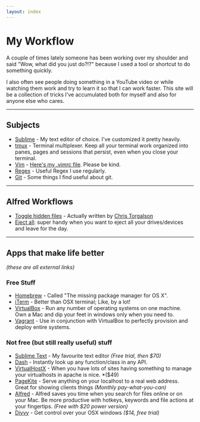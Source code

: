 ```yaml
---
layout: index
---
```


# My Workflow

A couple of times lately someone has been working over my shoulder and said "Wow, what did you just do?!?" because I used a tool or shortcut to do something quickly. 

I also often see people doing something in a YouTube video or while watching them work and try to learn it so that I can work faster. This site will be a collection of tricks I've accumulated both for myself and also for anyone else who cares.


--------------------------

## Subjects

* [Sublime](sublime/index.html) - My text editor of choice. I've customized it pretty heavily.
* [tmux](tmux.html) - Terminal multiplexer. Keep all your terminal work organized into panes, pages and sessions that persist, even when you close your terminal.
* [Vim](https://github.com/MattReimer/my-workflow/blob/gh-pages/files/vim/.vimrc) - [Here's my .vimrc file](https://github.com/MattReimer/my-workflow/blob/gh-pages/files/vim/.vimrc). Please be kind.
* [Regex](regex.html) - Useful Regex I use regularly.
* [Git](git.html) - Some things I find useful about git.

--------------------------

## Alfred Workflows

* [Toggle hidden files](https://github.com/MattReimer/my-workflow/raw/gh-pages/files/alfred/Toggle%20hidden%20files.alfredworkflow) - Actually written by [Chris Torgalson](https://github.com/ctorgalson?source=cc)
* [Eject all](http://alfredtips.tumblr.com/post/3422385132/the-one-in-which-you-want-to-eject-all-with): super handy when you want to eject all your drives/devices and leave for the day.

--------------------------

## Apps that make life better

*(these are all external links)*

### Free Stuff

* [Homebrew](http://brew.sh/) - Called "The missing package manager for OS X".
* [iTerm](http://www.iterm2.com/) - Better than OSX terminal; Like, by a lot!
* [VirtualBox](https://www.virtualbox.org/) - Run any number of operating systems on one machine. Own a Mac and dip your feet in windows only when you need to.
* [Vagrant](http://www.vagrantup.com/) - Use in conjunction with VirtualBox to perfectly provision and deploy entire systems.

### Not free (but still really useful) stuff

* [Sublime Text](http://www.sublimetext.com/) - My favourite text editor *(Free trial, then $70)*
* [Dash](http://kapeli.com/dash) - Instantly look up any function/class in any API.
* [VirtualHostX](http://clickontyler.com/virtualhostx/) - When you have lots of sites having something to manage your virtualhosts in apache is nice. *($49)
* [PageKite](http://pagekite.net/) - Serve anything on your localhost to a real web address. Great for showing clients things *(Monthly pay-what-you-can)*
* [Alfred](http://www.alfredapp.com/) - Alfred saves you time when you search for files online or on your Mac. Be more productive with hotkeys, keywords and file actions at your fingertips. *(Free with $20 power version)*
* [Divvy](http://mizage.com/divvy/) - Get control over your OSX windows *($14, free trial)*